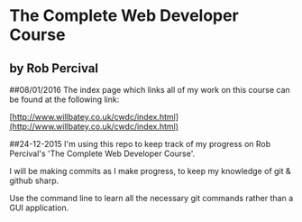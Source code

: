 # The Complete Web Developer Course 
## by Rob Percival

##08/01/2016
The index page which links all of my work on this course can be found at the following link:

[http://www.willbatey.co.uk/cwdc/index.html](http://www.willbatey.co.uk/cwdc/index.html)

##24-12-2015
I'm using this repo to keep track of my progress on Rob Percival's 'The Complete Web Developer Course'.

I will be making commits as I make progress, to keep my knowledge of git & github sharp.

Use the command line to learn all the necessary git commands rather than a GUI application.
